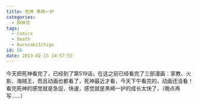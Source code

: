 ```yaml
---
title: 死神 黑崎一护
categories:
  - 碎碎念
tags:
  - Comics
  - Death
  - KurosakiIchigo
id: 56
date: 2013-02-15 14:57:53
---
```


今天把死神看完了，已经到了第519话，在这之前已经看完了三部漫画：家教、火影、海贼王，而且动画也都看了，死神最近才看，今天下午看完的，动画还没看！
看完死神的感觉就是急促、快速，感觉就是黑崎一护的成长太快了，（晚点再写……）